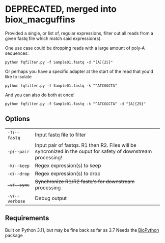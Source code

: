 # DEPRECATED, merged into biox_macguffins

Provided a single, or list of, regular expressions, filter out all reads from a given fastq file which match said expression(s).

One use case could be dropping reads with a large amount of poly-A sequences:

`python fqfilter.py -f Sample01.fastq -d "[A]{25}"`

Or perhaps you have a specific adapter at the start of the read that you'd like to isolate

`python fqfilter.py -f Sample01.fastq -k "^ATCGGCTA"`

And you can also do both at once!

`python fqfilter.py -f Sample01.fastq -k "^ATCGGCTA" -d "[A]{25}"`

## Options

|||
|-|-|
| `-f`/`--fastq`        |   Input fastq file to filter                              |
| `-p`/`--pair`         |   Input pair of fastqs. R1 then R2. Files will be syncronized in the ouput for safety of downstream processing!    |
| `-k`/`--keep`         |   Regex expression(s) to keep                             |
| `-d`/`--drop`         |   Regex expression(s) to drop                             |
| ~~`-s`/`--sync`~~         |   ~~Synchronize R1/R2 fastq's for downstream~~ processing     |
| `-v`/`--verbose`      |   Debug output                                            |

## Requirements

Built on Python 3.11, but may be fine back as far as 3.7
Needs the [BioPython](https://biopython.org/) package
